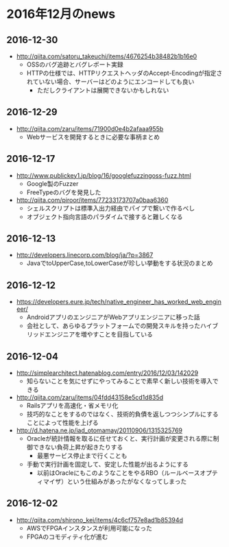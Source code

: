 # 2016年12月のnews

## 2016-12-30

* http://qiita.com/satoru_takeuchi/items/4676254b38482b1b16e0
  * OSSのバグ追跡とバグレポート実録
  * HTTPの仕様では、HTTPリクエストヘッダのAccept-Encodingが指定されていない場合、サーバーはどのようにエンコードしても良い
    * ただしクライアントは展開できないかもしれない

## 2016-12-29

* http://qiita.com/zaru/items/71900d0e4b2afaaa955b
  * Webサービスを開発するときに必要な事柄まとめ


## 2016-12-17

* http://www.publickey1.jp/blog/16/googlefuzzingoss-fuzz.html
  * Google製のFuzzer
  * FreeTypeのバグを発見した
* http://qiita.com/piroor/items/77233173707a0baa6360
  * シェルスクリプトは標準入出力経由でパイプで繋いで作るべし
  * オブジェクト指向言語のパラダイムで接すると難しくなる


## 2016-12-13

* http://developers.linecorp.com/blog/ja/?p=3867
  * JavaでtoUpperCase,toLowerCaseが珍しい挙動をする状況のまとめ


## 2016-12-12

* https://developers.eure.jp/tech/native_engineer_has_worked_web_engineer/
  * AndroidアプリのエンジニアがWebアプリエンジニアに移った話
  * 会社として、あらゆるプラットフォームでの開発スキルを持ったハイブリッドエンジニアを増やすことを目指している
 

## 2016-12-04

* http://simplearchitect.hatenablog.com/entry/2016/12/03/142029
  * 知らないことを気にせずにやってみることで素早く新しい技術を導入できる
* http://qiita.com/zaru/items/04fdd43158e5cd1d835d
  * Railsアプリを高速化・省メモリ化
  * 技巧的なことをするのではなく、技術的負債を返しつつシンプルにすることによって性能を上げる
* http://d.hatena.ne.jp/iad_otomamay/20110906/1315325769
  * Oracleが統計情報を取るに任せておくと、実行計画が変更される際に制御できない負荷上昇が起きたりする
    * 最悪サービス停止まで行くことも
  * 手動で実行計画を固定して、安定した性能が出るようにする
    * 以前はOracleにもこのようなことをやるRBO（ルールベースオプティマイザ）という仕組みがあったがなくなってしまった


## 2016-12-02

* http://qiita.com/shirono_kei/items/4c6cf757e8ad1b85394d
  * AWSでFPGAインスタンスが利用可能になった
  * FPGAのコモディティ化が進む

